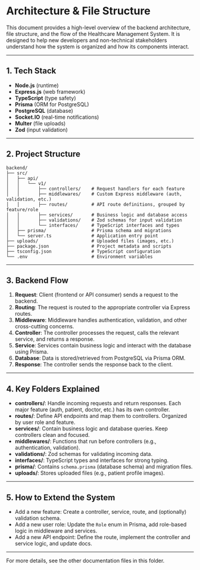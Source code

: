 # Architecture & File Structure

This document provides a high-level overview of the backend architecture, file structure, and the flow of the Healthcare Management System. It is designed to help new developers and non-technical stakeholders understand how the system is organized and how its components interact.

---

## 1. Tech Stack
- **Node.js** (runtime)
- **Express.js** (web framework)
- **TypeScript** (type safety)
- **Prisma** (ORM for PostgreSQL)
- **PostgreSQL** (database)
- **Socket.IO** (real-time notifications)
- **Multer** (file uploads)
- **Zod** (input validation)

---

## 2. Project Structure

```
backend/
├── src/
│   ├── api/
│   │   └── v1/
│   │       ├── controllers/    # Request handlers for each feature
│   │       ├── middlewares/    # Custom Express middleware (auth, validation, etc.)
│   │       ├── routes/         # API route definitions, grouped by feature/role
│   │       ├── services/       # Business logic and database access
│   │       ├── validations/    # Zod schemas for input validation
│   │       └── interfaces/     # TypeScript interfaces and types
│   ├── prisma/                 # Prisma schema and migrations
│   └── server.ts               # Application entry point
├── uploads/                    # Uploaded files (images, etc.)
├── package.json                # Project metadata and scripts
├── tsconfig.json               # TypeScript configuration
└── .env                        # Environment variables
```

---

## 3. Backend Flow

1. **Request**: Client (frontend or API consumer) sends a request to the backend.
2. **Routing**: The request is routed to the appropriate controller via Express routes.
3. **Middleware**: Middleware handles authentication, validation, and other cross-cutting concerns.
4. **Controller**: The controller processes the request, calls the relevant service, and returns a response.
5. **Service**: Services contain business logic and interact with the database using Prisma.
6. **Database**: Data is stored/retrieved from PostgreSQL via Prisma ORM.
7. **Response**: The controller sends the response back to the client.

---

## 4. Key Folders Explained

- **controllers/**: Handle incoming requests and return responses. Each major feature (auth, patient, doctor, etc.) has its own controller.
- **routes/**: Define API endpoints and map them to controllers. Organized by user role and feature.
- **services/**: Contain business logic and database queries. Keep controllers clean and focused.
- **middlewares/**: Functions that run before controllers (e.g., authentication, validation).
- **validations/**: Zod schemas for validating incoming data.
- **interfaces/**: TypeScript types and interfaces for strong typing.
- **prisma/**: Contains `schema.prisma` (database schema) and migration files.
- **uploads/**: Stores uploaded files (e.g., patient profile images).

---

## 5. How to Extend the System
- Add a new feature: Create a controller, service, route, and (optionally) validation schema.
- Add a new user role: Update the `Role` enum in Prisma, add role-based logic in middleware and services.
- Add a new API endpoint: Define the route, implement the controller and service logic, and update docs.

---

For more details, see the other documentation files in this folder.
